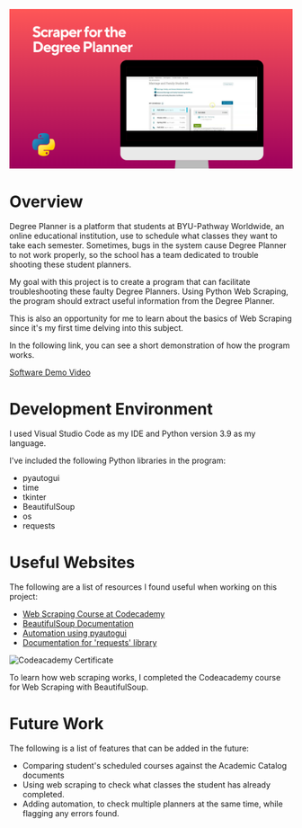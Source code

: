 ![Title Banner](/docs/scraper.png)

# Overview

Degree Planner is a platform that students at BYU-Pathway Worldwide, an online educational institution, use to schedule what classes they want to take each semester. Sometimes, bugs in the system cause Degree Planner to not work properly, so the school has a team dedicated to trouble shooting these student planners.

My goal with this project is to create a program that can facilitate troubleshooting these faulty Degree Planners. Using Python Web Scraping, the program should extract useful information from the Degree Planner.

This is also an opportunity for me to learn about the basics of Web Scraping since it's my first time delving into this subject. 


In the following link, you can see a short demonstration of how the program works.

[Software Demo Video](https://youtu.be/dWoR8Hl42tQ)

# Development Environment


I used Visual Studio Code as my IDE and Python version 3.9 as my language.

I've included the following Python libraries in the program:
* pyautogui
* time
* tkinter
* BeautifulSoup
* os
* requests

# Useful Websites

The following are a list of resources I found useful when working on this project:
* [Web Scraping Course at Codecademy](https://www.codecademy.com/learn/learn-web-scraping)
* [BeautifulSoup Documentation](https://www.crummy.com/software/BeautifulSoup/bs4/doc/)
* [Automation using pyautogui](https://pyautogui.readthedocs.io/en/latest/)
* [Documentation for 'requests' library](https://requests.readthedocs.io/en/latest/)


![Codeacademy Certificate](/docs/soup.png)

To learn how web scraping works, I completed the Codeacademy course for Web Scraping with BeautifulSoup.

# Future Work


The following is a list of features that can be added in the future:
* Comparing student's scheduled courses against the Academic Catalog documents
* Using web scraping to check what classes the student has already completed.
* Adding automation, to check multiple planners at the same time, while flagging any errors found.
